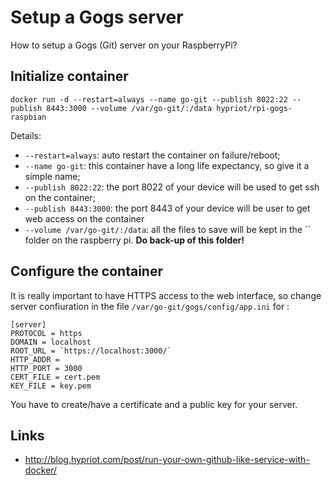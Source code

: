 Setup a Gogs server
===================

How to setup a Gogs (Git) server on your RaspberryPi?

Initialize container
--------------------

    docker run -d --restart=always --name go-git --publish 8022:22 --publish 8443:3000 --volume /var/go-git/:/data hypriot/rpi-gogs-raspbian

Details:
* `--restart=always`: auto restart the container on failure/reboot;
* `--name go-git`: this container have a long life expectancy, so give it a simple name;
* `--publish 8022:22`: the port 8022 of your device will be used to get ssh on the container;
* `--publish 8443:3000`: the port 8443 of your device will be user to get web access on the container
* `--volume /var/go-git/:/data`: all the files to save will be kept in the `` folder on the raspberry pi. **Do back-up of this folder!**

Configure the container
-----------------------

It is really important to have HTTPS access to the web interface, so change server confiuration in the file `/var/go-git/gogs/config/app.ini` for :

    [server]
    PROTOCOL = https
    DOMAIN = localhost
    ROOT_URL = `https://localhost:3000/`
    HTTP_ADDR = 
    HTTP_PORT = 3000
    CERT_FILE = cert.pem
    KEY_FILE = key.pem

You have to create/have a certificate and a public key for your server.
  
Links
-----

* http://blog.hypriot.com/post/run-your-own-github-like-service-with-docker/
